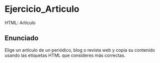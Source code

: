 # Ejercicio_Articulo
HTML: Artículo

## Enunciado

Elige un artículo de un periódico, blog o revista web y copia su contenido usando las etiquetas HTML que consideres más correctas.
